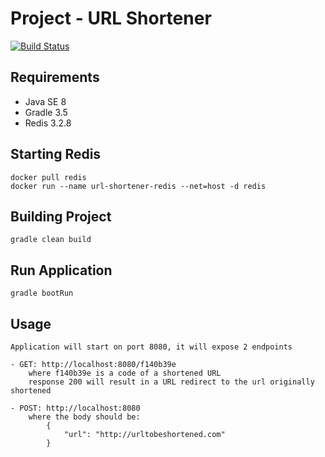 # Project - URL Shortener

[![Build Status](https://travis-ci.org/vitorpelicari/url-shortener.svg?branch=master)](https://travis-ci.org/vitorpelicari/url-shortener)

## Requirements
* Java SE 8
* Gradle 3.5
* Redis 3.2.8

## Starting Redis
    
    docker pull redis
    docker run --name url-shortener-redis --net=host -d redis

## Building Project

    gradle clean build

## Run Application

    gradle bootRun

## Usage
    
    Application will start on port 8080, it will expose 2 endpoints
    
    - GET: http://localhost:8080/f140b39e
        where f140b39e is a code of a shortened URL
        response 200 will result in a URL redirect to the url originally shortened
        
    - POST: http://localhost:8080
        where the body should be:
            {
            	"url": "http://urltobeshortened.com"
            }
